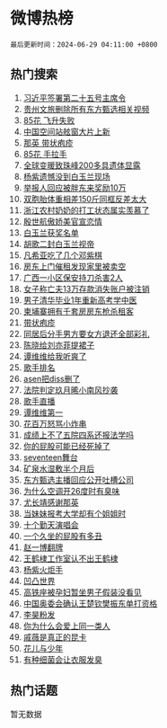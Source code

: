 # 微博热榜

`最后更新时间：2024-06-29 04:11:00 +0800`

## 热门搜索

1. [习近平签署第二十五号主席令](https://m.weibo.cn/search?containerid=100103type%3D1%26t%3D10%26q%3D%23%E4%B9%A0%E8%BF%91%E5%B9%B3%E7%AD%BE%E7%BD%B2%E7%AC%AC%E4%BA%8C%E5%8D%81%E4%BA%94%E5%8F%B7%E4%B8%BB%E5%B8%AD%E4%BB%A4%23&stream_entry_id=51&isnewpage=1&extparam=seat%3D1%26cate%3D10103%26stream_entry_id%3D51%26pos%3D0%26q%3D%2523%25E4%25B9%25A0%25E8%25BF%2591%25E5%25B9%25B3%25E7%25AD%25BE%25E7%25BD%25B2%25E7%25AC%25AC%25E4%25BA%258C%25E5%258D%2581%25E4%25BA%2594%25E5%258F%25B7%25E4%25B8%25BB%25E5%25B8%25AD%25E4%25BB%25A4%2523%26dgr%3D0%26filter_type%3Drealtimehot%26c_type%3D51%26display_time%3D1719605459%26pre_seqid%3D171960545939209457196)
1. [贵州文旅删除所有东方甄选相关视频](https://m.weibo.cn/search?containerid=100103type%3D1%26t%3D10%26q%3D%23%E8%B4%B5%E5%B7%9E%E6%96%87%E6%97%85%E5%88%A0%E9%99%A4%E6%89%80%E6%9C%89%E4%B8%9C%E6%96%B9%E7%94%84%E9%80%89%E7%9B%B8%E5%85%B3%E8%A7%86%E9%A2%91%23&stream_entry_id=31&isnewpage=1&extparam=seat%3D1%26band_rank%3D1%26flag%3D2%26realpos%3D1%26q%3D%2523%25E8%25B4%25B5%25E5%25B7%259E%25E6%2596%2587%25E6%2597%2585%25E5%2588%25A0%25E9%2599%25A4%25E6%2589%2580%25E6%259C%2589%25E4%25B8%259C%25E6%2596%25B9%25E7%2594%2584%25E9%2580%2589%25E7%259B%25B8%25E5%2585%25B3%25E8%25A7%2586%25E9%25A2%2591%2523%26c_type%3D31%26cate%3D5001%26pos%3D0%26stream_entry_id%3D31%26filter_type%3Drealtimehot%26dgr%3D0%26lcate%3D5001%26display_time%3D1719605459%26pre_seqid%3D171960545939209457196)
1. [85花 飞升失败](https://m.weibo.cn/search?containerid=100103type%3D1%26t%3D10%26q%3D85%E8%8A%B1+%E9%A3%9E%E5%8D%87%E5%A4%B1%E8%B4%A5&stream_entry_id=31&isnewpage=1&extparam=seat%3D1%26band_rank%3D2%26flag%3D2%26realpos%3D2%26q%3D85%25E8%258A%25B1%2520%25E9%25A3%259E%25E5%258D%2587%25E5%25A4%25B1%25E8%25B4%25A5%26c_type%3D31%26cate%3D5001%26pos%3D1%26stream_entry_id%3D31%26filter_type%3Drealtimehot%26dgr%3D0%26lcate%3D5001%26display_time%3D1719605459%26pre_seqid%3D171960545939209457196)
1. [中国空间站舷窗大片上新](https://m.weibo.cn/search?containerid=100103type%3D1%26t%3D10%26q%3D%23%E4%B8%AD%E5%9B%BD%E7%A9%BA%E9%97%B4%E7%AB%99%E8%88%B7%E7%AA%97%E5%A4%A7%E7%89%87%E4%B8%8A%E6%96%B0%23&stream_entry_id=31&isnewpage=1&extparam=seat%3D1%26band_rank%3D3%26flag%3D0%26realpos%3D3%26q%3D%2523%25E4%25B8%25AD%25E5%259B%25BD%25E7%25A9%25BA%25E9%2597%25B4%25E7%25AB%2599%25E8%2588%25B7%25E7%25AA%2597%25E5%25A4%25A7%25E7%2589%2587%25E4%25B8%258A%25E6%2596%25B0%2523%26c_type%3D31%26cate%3D5001%26pos%3D2%26stream_entry_id%3D31%26filter_type%3Drealtimehot%26dgr%3D0%26lcate%3D5001%26display_time%3D1719605459%26pre_seqid%3D171960545939209457196)
1. [那英 带状疱疹](https://m.weibo.cn/search?containerid=100103type%3D1%26t%3D10%26q%3D%E9%82%A3%E8%8B%B1+%E5%B8%A6%E7%8A%B6%E7%96%B1%E7%96%B9&stream_entry_id=31&isnewpage=1&extparam=seat%3D1%26band_rank%3D4%26flag%3D2%26realpos%3D4%26q%3D%25E9%2582%25A3%25E8%258B%25B1%2520%25E5%25B8%25A6%25E7%258A%25B6%25E7%2596%25B1%25E7%2596%25B9%26c_type%3D31%26cate%3D5001%26pos%3D3%26stream_entry_id%3D31%26filter_type%3Drealtimehot%26dgr%3D0%26lcate%3D5001%26display_time%3D1719605459%26pre_seqid%3D171960545939209457196)
1. [85花 手拉手](https://m.weibo.cn/search?containerid=100103type%3D1%26t%3D10%26q%3D85%E8%8A%B1+%E6%89%8B%E6%8B%89%E6%89%8B&stream_entry_id=31&isnewpage=1&extparam=seat%3D1%26band_rank%3D5%26flag%3D2%26realpos%3D5%26q%3D85%25E8%258A%25B1%2520%25E6%2589%258B%25E6%258B%2589%25E6%2589%258B%26c_type%3D31%26cate%3D5001%26pos%3D4%26stream_entry_id%3D31%26filter_type%3Drealtimehot%26dgr%3D0%26lcate%3D5001%26display_time%3D1719605459%26pre_seqid%3D171960545939209457196)
1. [全球变暖致珠峰200多具遗体显露](https://m.weibo.cn/search?containerid=100103type%3D1%26t%3D10%26q%3D%23%E5%85%A8%E7%90%83%E5%8F%98%E6%9A%96%E8%87%B4%E7%8F%A0%E5%B3%B0200%E5%A4%9A%E5%85%B7%E9%81%97%E4%BD%93%E6%98%BE%E9%9C%B2%23&stream_entry_id=31&isnewpage=1&extparam=seat%3D1%26band_rank%3D6%26flag%3D2%26realpos%3D6%26q%3D%2523%25E5%2585%25A8%25E7%2590%2583%25E5%258F%2598%25E6%259A%2596%25E8%2587%25B4%25E7%258F%25A0%25E5%25B3%25B0200%25E5%25A4%259A%25E5%2585%25B7%25E9%2581%2597%25E4%25BD%2593%25E6%2598%25BE%25E9%259C%25B2%2523%26c_type%3D31%26cate%3D5001%26pos%3D5%26stream_entry_id%3D31%26filter_type%3Drealtimehot%26dgr%3D0%26lcate%3D5001%26display_time%3D1719605459%26pre_seqid%3D171960545939209457196)
1. [杨紫遗憾没到白玉兰现场](https://m.weibo.cn/search?containerid=100103type%3D1%26t%3D10%26q%3D%23%E6%9D%A8%E7%B4%AB%E9%81%97%E6%86%BE%E6%B2%A1%E5%88%B0%E7%99%BD%E7%8E%89%E5%85%B0%E7%8E%B0%E5%9C%BA%23&stream_entry_id=31&isnewpage=1&extparam=seat%3D1%26band_rank%3D7%26flag%3D2%26realpos%3D7%26q%3D%2523%25E6%259D%25A8%25E7%25B4%25AB%25E9%2581%2597%25E6%2586%25BE%25E6%25B2%25A1%25E5%2588%25B0%25E7%2599%25BD%25E7%258E%2589%25E5%2585%25B0%25E7%258E%25B0%25E5%259C%25BA%2523%26c_type%3D31%26cate%3D5001%26pos%3D6%26stream_entry_id%3D31%26filter_type%3Drealtimehot%26dgr%3D0%26lcate%3D5001%26display_time%3D1719605459%26pre_seqid%3D171960545939209457196)
1. [举报人回应被胖东来奖励10万](https://m.weibo.cn/search?containerid=100103type%3D1%26t%3D10%26q%3D%23%E4%B8%BE%E6%8A%A5%E4%BA%BA%E5%9B%9E%E5%BA%94%E8%A2%AB%E8%83%96%E4%B8%9C%E6%9D%A5%E5%A5%96%E5%8A%B110%E4%B8%87%23&stream_entry_id=31&isnewpage=1&extparam=seat%3D1%26band_rank%3D8%26flag%3D2%26realpos%3D8%26q%3D%2523%25E4%25B8%25BE%25E6%258A%25A5%25E4%25BA%25BA%25E5%259B%259E%25E5%25BA%2594%25E8%25A2%25AB%25E8%2583%2596%25E4%25B8%259C%25E6%259D%25A5%25E5%25A5%2596%25E5%258A%25B110%25E4%25B8%2587%2523%26c_type%3D31%26cate%3D5001%26pos%3D7%26stream_entry_id%3D31%26filter_type%3Drealtimehot%26dgr%3D0%26lcate%3D5001%26display_time%3D1719605459%26pre_seqid%3D171960545939209457196)
1. [双胞胎体重相差150斤同框反差太大](https://m.weibo.cn/search?containerid=100103type%3D1%26t%3D10%26q%3D%23%E5%8F%8C%E8%83%9E%E8%83%8E%E4%BD%93%E9%87%8D%E7%9B%B8%E5%B7%AE150%E6%96%A4%E5%90%8C%E6%A1%86%E5%8F%8D%E5%B7%AE%E5%A4%AA%E5%A4%A7%23&stream_entry_id=31&isnewpage=1&extparam=seat%3D1%26band_rank%3D9%26flag%3D2%26realpos%3D9%26q%3D%2523%25E5%258F%258C%25E8%2583%259E%25E8%2583%258E%25E4%25BD%2593%25E9%2587%258D%25E7%259B%25B8%25E5%25B7%25AE150%25E6%2596%25A4%25E5%2590%258C%25E6%25A1%2586%25E5%258F%258D%25E5%25B7%25AE%25E5%25A4%25AA%25E5%25A4%25A7%2523%26c_type%3D31%26cate%3D5001%26pos%3D8%26stream_entry_id%3D31%26filter_type%3Drealtimehot%26dgr%3D0%26lcate%3D5001%26display_time%3D1719605459%26pre_seqid%3D171960545939209457196)
1. [浙江农村奶奶的打工状态属实羡慕了](https://m.weibo.cn/search?containerid=100103type%3D1%26t%3D10%26q%3D%23%E6%B5%99%E6%B1%9F%E5%86%9C%E6%9D%91%E5%A5%B6%E5%A5%B6%E7%9A%84%E6%89%93%E5%B7%A5%E7%8A%B6%E6%80%81%E5%B1%9E%E5%AE%9E%E7%BE%A1%E6%85%95%E4%BA%86%23&stream_entry_id=31&isnewpage=1&extparam=seat%3D1%26band_rank%3D10%26flag%3D32768%26realpos%3D10%26q%3D%2523%25E6%25B5%2599%25E6%25B1%259F%25E5%2586%259C%25E6%259D%2591%25E5%25A5%25B6%25E5%25A5%25B6%25E7%259A%2584%25E6%2589%2593%25E5%25B7%25A5%25E7%258A%25B6%25E6%2580%2581%25E5%25B1%259E%25E5%25AE%259E%25E7%25BE%25A1%25E6%2585%2595%25E4%25BA%2586%2523%26c_type%3D31%26cate%3D5001%26pos%3D9%26stream_entry_id%3D31%26filter_type%3Drealtimehot%26dgr%3D0%26lcate%3D5001%26display_time%3D1719605459%26pre_seqid%3D171960545939209457196)
1. [殷世航傲娇美官宣恋情](https://m.weibo.cn/search?containerid=100103type%3D1%26t%3D10%26q%3D%E6%AE%B7%E4%B8%96%E8%88%AA%E5%82%B2%E5%A8%87%E7%BE%8E%E5%AE%98%E5%AE%A3%E6%81%8B%E6%83%85&stream_entry_id=31&isnewpage=1&extparam=seat%3D1%26band_rank%3D11%26flag%3D2%26realpos%3D11%26q%3D%25E6%25AE%25B7%25E4%25B8%2596%25E8%2588%25AA%25E5%2582%25B2%25E5%25A8%2587%25E7%25BE%258E%25E5%25AE%2598%25E5%25AE%25A3%25E6%2581%258B%25E6%2583%2585%26c_type%3D31%26cate%3D5001%26pos%3D10%26stream_entry_id%3D31%26filter_type%3Drealtimehot%26dgr%3D0%26lcate%3D5001%26display_time%3D1719605459%26pre_seqid%3D171960545939209457196)
1. [白玉兰获奖名单](https://m.weibo.cn/search?containerid=100103type%3D1%26t%3D10%26q%3D%23%E7%99%BD%E7%8E%89%E5%85%B0%E8%8E%B7%E5%A5%96%E5%90%8D%E5%8D%95%23&stream_entry_id=31&isnewpage=1&extparam=seat%3D1%26band_rank%3D12%26flag%3D2%26realpos%3D12%26q%3D%2523%25E7%2599%25BD%25E7%258E%2589%25E5%2585%25B0%25E8%258E%25B7%25E5%25A5%2596%25E5%2590%258D%25E5%258D%2595%2523%26c_type%3D31%26cate%3D5001%26pos%3D11%26stream_entry_id%3D31%26filter_type%3Drealtimehot%26dgr%3D0%26lcate%3D5001%26display_time%3D1719605459%26pre_seqid%3D171960545939209457196)
1. [胡歌二封白玉兰视帝](https://m.weibo.cn/search?containerid=100103type%3D1%26t%3D10%26q%3D%23%E8%83%A1%E6%AD%8C%E4%BA%8C%E5%B0%81%E7%99%BD%E7%8E%89%E5%85%B0%E8%A7%86%E5%B8%9D%23&stream_entry_id=31&isnewpage=1&extparam=seat%3D1%26band_rank%3D13%26flag%3D0%26realpos%3D13%26q%3D%2523%25E8%2583%25A1%25E6%25AD%258C%25E4%25BA%258C%25E5%25B0%2581%25E7%2599%25BD%25E7%258E%2589%25E5%2585%25B0%25E8%25A7%2586%25E5%25B8%259D%2523%26c_type%3D31%26cate%3D5001%26pos%3D12%26stream_entry_id%3D31%26filter_type%3Drealtimehot%26dgr%3D0%26lcate%3D5001%26display_time%3D1719605459%26pre_seqid%3D171960545939209457196)
1. [凡希亚吃了几个邓紫棋](https://m.weibo.cn/search?containerid=100103type%3D1%26t%3D10%26q%3D%23%E5%87%A1%E5%B8%8C%E4%BA%9A%E5%90%83%E4%BA%86%E5%87%A0%E4%B8%AA%E9%82%93%E7%B4%AB%E6%A3%8B%23&stream_entry_id=31&isnewpage=1&extparam=seat%3D1%26band_rank%3D14%26flag%3D0%26realpos%3D14%26q%3D%2523%25E5%2587%25A1%25E5%25B8%258C%25E4%25BA%259A%25E5%2590%2583%25E4%25BA%2586%25E5%2587%25A0%25E4%25B8%25AA%25E9%2582%2593%25E7%25B4%25AB%25E6%25A3%258B%2523%26c_type%3D31%26cate%3D5001%26pos%3D13%26stream_entry_id%3D31%26filter_type%3Drealtimehot%26dgr%3D0%26lcate%3D5001%26display_time%3D1719605459%26pre_seqid%3D171960545939209457196)
1. [房东上门催租发现家里被卖空](https://m.weibo.cn/search?containerid=100103type%3D1%26t%3D10%26q%3D%23%E6%88%BF%E4%B8%9C%E4%B8%8A%E9%97%A8%E5%82%AC%E7%A7%9F%E5%8F%91%E7%8E%B0%E5%AE%B6%E9%87%8C%E8%A2%AB%E5%8D%96%E7%A9%BA%23&stream_entry_id=31&isnewpage=1&extparam=seat%3D1%26band_rank%3D15%26flag%3D0%26realpos%3D15%26q%3D%2523%25E6%2588%25BF%25E4%25B8%259C%25E4%25B8%258A%25E9%2597%25A8%25E5%2582%25AC%25E7%25A7%259F%25E5%258F%2591%25E7%258E%25B0%25E5%25AE%25B6%25E9%2587%258C%25E8%25A2%25AB%25E5%258D%2596%25E7%25A9%25BA%2523%26c_type%3D31%26cate%3D5001%26pos%3D14%26stream_entry_id%3D31%26filter_type%3Drealtimehot%26dgr%3D0%26lcate%3D5001%26display_time%3D1719605459%26pre_seqid%3D171960545939209457196)
1. [广西一小区保安持刀杀害2人](https://m.weibo.cn/search?containerid=100103type%3D1%26t%3D10%26q%3D%23%E5%B9%BF%E8%A5%BF%E4%B8%80%E5%B0%8F%E5%8C%BA%E4%BF%9D%E5%AE%89%E6%8C%81%E5%88%80%E6%9D%80%E5%AE%B32%E4%BA%BA%23&stream_entry_id=31&isnewpage=1&extparam=seat%3D1%26band_rank%3D16%26flag%3D0%26realpos%3D16%26q%3D%2523%25E5%25B9%25BF%25E8%25A5%25BF%25E4%25B8%2580%25E5%25B0%258F%25E5%258C%25BA%25E4%25BF%259D%25E5%25AE%2589%25E6%258C%2581%25E5%2588%2580%25E6%259D%2580%25E5%25AE%25B32%25E4%25BA%25BA%2523%26c_type%3D31%26cate%3D5001%26pos%3D15%26stream_entry_id%3D31%26filter_type%3Drealtimehot%26dgr%3D0%26lcate%3D5001%26display_time%3D1719605459%26pre_seqid%3D171960545939209457196)
1. [女子称亡夫13万存款消失账户被注销](https://m.weibo.cn/search?containerid=100103type%3D1%26t%3D10%26q%3D%23%E5%A5%B3%E5%AD%90%E7%A7%B0%E4%BA%A1%E5%A4%AB13%E4%B8%87%E5%AD%98%E6%AC%BE%E6%B6%88%E5%A4%B1%E8%B4%A6%E6%88%B7%E8%A2%AB%E6%B3%A8%E9%94%80%23&stream_entry_id=31&isnewpage=1&extparam=seat%3D1%26band_rank%3D17%26flag%3D0%26realpos%3D17%26q%3D%2523%25E5%25A5%25B3%25E5%25AD%2590%25E7%25A7%25B0%25E4%25BA%25A1%25E5%25A4%25AB13%25E4%25B8%2587%25E5%25AD%2598%25E6%25AC%25BE%25E6%25B6%2588%25E5%25A4%25B1%25E8%25B4%25A6%25E6%2588%25B7%25E8%25A2%25AB%25E6%25B3%25A8%25E9%2594%2580%2523%26c_type%3D31%26cate%3D5001%26pos%3D16%26stream_entry_id%3D31%26filter_type%3Drealtimehot%26dgr%3D0%26lcate%3D5001%26display_time%3D1719605459%26pre_seqid%3D171960545939209457196)
1. [男子清华毕业1年重新高考学中医](https://m.weibo.cn/search?containerid=100103type%3D1%26t%3D10%26q%3D%23%E7%94%B7%E5%AD%90%E6%B8%85%E5%8D%8E%E6%AF%95%E4%B8%9A1%E5%B9%B4%E9%87%8D%E6%96%B0%E9%AB%98%E8%80%83%E5%AD%A6%E4%B8%AD%E5%8C%BB%23&stream_entry_id=31&isnewpage=1&extparam=seat%3D1%26band_rank%3D18%26flag%3D0%26realpos%3D18%26q%3D%2523%25E7%2594%25B7%25E5%25AD%2590%25E6%25B8%2585%25E5%258D%258E%25E6%25AF%2595%25E4%25B8%259A1%25E5%25B9%25B4%25E9%2587%258D%25E6%2596%25B0%25E9%25AB%2598%25E8%2580%2583%25E5%25AD%25A6%25E4%25B8%25AD%25E5%258C%25BB%2523%26c_type%3D31%26cate%3D5001%26pos%3D17%26stream_entry_id%3D31%26filter_type%3Drealtimehot%26dgr%3D0%26lcate%3D5001%26display_time%3D1719605459%26pre_seqid%3D171960545939209457196)
1. [柬埔寨拥有千套房房东枪杀租客](https://m.weibo.cn/search?containerid=100103type%3D1%26t%3D10%26q%3D%23%E6%9F%AC%E5%9F%94%E5%AF%A8%E6%8B%A5%E6%9C%89%E5%8D%83%E5%A5%97%E6%88%BF%E6%88%BF%E4%B8%9C%E6%9E%AA%E6%9D%80%E7%A7%9F%E5%AE%A2%23&stream_entry_id=31&isnewpage=1&extparam=seat%3D1%26band_rank%3D19%26flag%3D0%26realpos%3D19%26q%3D%2523%25E6%259F%25AC%25E5%259F%2594%25E5%25AF%25A8%25E6%258B%25A5%25E6%259C%2589%25E5%258D%2583%25E5%25A5%2597%25E6%2588%25BF%25E6%2588%25BF%25E4%25B8%259C%25E6%259E%25AA%25E6%259D%2580%25E7%25A7%259F%25E5%25AE%25A2%2523%26c_type%3D31%26cate%3D5001%26pos%3D18%26stream_entry_id%3D31%26filter_type%3Drealtimehot%26dgr%3D0%26lcate%3D5001%26display_time%3D1719605459%26pre_seqid%3D171960545939209457196)
1. [带状疱疹](https://m.weibo.cn/search?containerid=100103type%3D1%26t%3D10%26q%3D%E5%B8%A6%E7%8A%B6%E7%96%B1%E7%96%B9&stream_entry_id=31&isnewpage=1&extparam=seat%3D1%26band_rank%3D20%26flag%3D0%26realpos%3D20%26q%3D%25E5%25B8%25A6%25E7%258A%25B6%25E7%2596%25B1%25E7%2596%25B9%26c_type%3D31%26cate%3D5001%26pos%3D19%26stream_entry_id%3D31%26filter_type%3Drealtimehot%26dgr%3D0%26lcate%3D5001%26display_time%3D1719605459%26pre_seqid%3D171960545939209457196)
1. [同居后分手男方要女方退还全部彩礼](https://m.weibo.cn/search?containerid=100103type%3D1%26t%3D10%26q%3D%23%E5%90%8C%E5%B1%85%E5%90%8E%E5%88%86%E6%89%8B%E7%94%B7%E6%96%B9%E8%A6%81%E5%A5%B3%E6%96%B9%E9%80%80%E8%BF%98%E5%85%A8%E9%83%A8%E5%BD%A9%E7%A4%BC%23&stream_entry_id=31&isnewpage=1&extparam=seat%3D1%26band_rank%3D21%26flag%3D0%26realpos%3D21%26q%3D%2523%25E5%2590%258C%25E5%25B1%2585%25E5%2590%258E%25E5%2588%2586%25E6%2589%258B%25E7%2594%25B7%25E6%2596%25B9%25E8%25A6%2581%25E5%25A5%25B3%25E6%2596%25B9%25E9%2580%2580%25E8%25BF%2598%25E5%2585%25A8%25E9%2583%25A8%25E5%25BD%25A9%25E7%25A4%25BC%2523%26c_type%3D31%26cate%3D5001%26pos%3D20%26stream_entry_id%3D31%26filter_type%3Drealtimehot%26dgr%3D0%26lcate%3D5001%26display_time%3D1719605459%26pre_seqid%3D171960545939209457196)
1. [陈晓给刘亦菲提裙子](https://m.weibo.cn/search?containerid=100103type%3D1%26t%3D10%26q%3D%23%E9%99%88%E6%99%93%E7%BB%99%E5%88%98%E4%BA%A6%E8%8F%B2%E6%8F%90%E8%A3%99%E5%AD%90%23&stream_entry_id=31&isnewpage=1&extparam=seat%3D1%26band_rank%3D22%26flag%3D2%26realpos%3D22%26q%3D%2523%25E9%2599%2588%25E6%2599%2593%25E7%25BB%2599%25E5%2588%2598%25E4%25BA%25A6%25E8%258F%25B2%25E6%258F%2590%25E8%25A3%2599%25E5%25AD%2590%2523%26c_type%3D31%26cate%3D5001%26pos%3D21%26stream_entry_id%3D31%26filter_type%3Drealtimehot%26dgr%3D0%26lcate%3D5001%26display_time%3D1719605459%26pre_seqid%3D171960545939209457196)
1. [谭维维给我听爽了](https://m.weibo.cn/search?containerid=100103type%3D1%26t%3D10%26q%3D%E8%B0%AD%E7%BB%B4%E7%BB%B4%E7%BB%99%E6%88%91%E5%90%AC%E7%88%BD%E4%BA%86&stream_entry_id=31&isnewpage=1&extparam=seat%3D1%26band_rank%3D23%26flag%3D0%26realpos%3D23%26q%3D%25E8%25B0%25AD%25E7%25BB%25B4%25E7%25BB%25B4%25E7%25BB%2599%25E6%2588%2591%25E5%2590%25AC%25E7%2588%25BD%25E4%25BA%2586%26c_type%3D31%26cate%3D5001%26pos%3D22%26stream_entry_id%3D31%26filter_type%3Drealtimehot%26dgr%3D0%26lcate%3D5001%26display_time%3D1719605459%26pre_seqid%3D171960545939209457196)
1. [歌手排名](https://m.weibo.cn/search?containerid=100103type%3D1%26t%3D10%26q%3D%E6%AD%8C%E6%89%8B%E6%8E%92%E5%90%8D&stream_entry_id=31&isnewpage=1&extparam=seat%3D1%26band_rank%3D24%26flag%3D2%26realpos%3D24%26q%3D%25E6%25AD%258C%25E6%2589%258B%25E6%258E%2592%25E5%2590%258D%26c_type%3D31%26cate%3D5001%26pos%3D23%26stream_entry_id%3D31%26filter_type%3Drealtimehot%26dgr%3D0%26lcate%3D5001%26display_time%3D1719605459%26pre_seqid%3D171960545939209457196)
1. [asen把diss删了](https://m.weibo.cn/search?containerid=100103type%3D1%26t%3D10%26q%3D%23asen%E6%8A%8Adiss%E5%88%A0%E4%BA%86%23&stream_entry_id=31&isnewpage=1&extparam=seat%3D1%26band_rank%3D25%26flag%3D0%26realpos%3D25%26q%3D%2523asen%25E6%258A%258Adiss%25E5%2588%25A0%25E4%25BA%2586%2523%26c_type%3D31%26cate%3D5001%26pos%3D24%26stream_entry_id%3D31%26filter_type%3Drealtimehot%26dgr%3D0%26lcate%3D5001%26display_time%3D1719605459%26pre_seqid%3D171960545939209457196)
1. [法院判定玖月晞小南风抄袭](https://m.weibo.cn/search?containerid=100103type%3D1%26t%3D10%26q%3D%23%E6%B3%95%E9%99%A2%E5%88%A4%E5%AE%9A%E7%8E%96%E6%9C%88%E6%99%9E%E5%B0%8F%E5%8D%97%E9%A3%8E%E6%8A%84%E8%A2%AD%23&stream_entry_id=31&isnewpage=1&extparam=seat%3D1%26band_rank%3D26%26flag%3D0%26realpos%3D26%26q%3D%2523%25E6%25B3%2595%25E9%2599%25A2%25E5%2588%25A4%25E5%25AE%259A%25E7%258E%2596%25E6%259C%2588%25E6%2599%259E%25E5%25B0%258F%25E5%258D%2597%25E9%25A3%258E%25E6%258A%2584%25E8%25A2%25AD%2523%26c_type%3D31%26cate%3D5001%26pos%3D25%26stream_entry_id%3D31%26filter_type%3Drealtimehot%26dgr%3D0%26lcate%3D5001%26display_time%3D1719605459%26pre_seqid%3D171960545939209457196)
1. [歌手直播](https://m.weibo.cn/search?containerid=100103type%3D1%26t%3D10%26q%3D%E6%AD%8C%E6%89%8B%E7%9B%B4%E6%92%AD&stream_entry_id=31&isnewpage=1&extparam=seat%3D1%26band_rank%3D27%26flag%3D0%26realpos%3D27%26q%3D%25E6%25AD%258C%25E6%2589%258B%25E7%259B%25B4%25E6%2592%25AD%26c_type%3D31%26cate%3D5001%26pos%3D26%26stream_entry_id%3D31%26filter_type%3Drealtimehot%26dgr%3D0%26lcate%3D5001%26display_time%3D1719605459%26pre_seqid%3D171960545939209457196)
1. [谭维维第一](https://m.weibo.cn/search?containerid=100103type%3D1%26t%3D10%26q%3D%E8%B0%AD%E7%BB%B4%E7%BB%B4%E7%AC%AC%E4%B8%80&stream_entry_id=31&isnewpage=1&extparam=seat%3D1%26band_rank%3D28%26flag%3D0%26realpos%3D28%26q%3D%25E8%25B0%25AD%25E7%25BB%25B4%25E7%25BB%25B4%25E7%25AC%25AC%25E4%25B8%2580%26c_type%3D31%26cate%3D5001%26pos%3D27%26stream_entry_id%3D31%26filter_type%3Drealtimehot%26dgr%3D0%26lcate%3D5001%26display_time%3D1719605459%26pre_seqid%3D171960545939209457196)
1. [花百万怒骂小炸串](https://m.weibo.cn/search?containerid=100103type%3D1%26t%3D10%26q%3D%23%E8%8A%B1%E7%99%BE%E4%B8%87%E6%80%92%E9%AA%82%E5%B0%8F%E7%82%B8%E4%B8%B2%23&stream_entry_id=31&isnewpage=1&extparam=seat%3D1%26band_rank%3D29%26flag%3D0%26realpos%3D29%26q%3D%2523%25E8%258A%25B1%25E7%2599%25BE%25E4%25B8%2587%25E6%2580%2592%25E9%25AA%2582%25E5%25B0%258F%25E7%2582%25B8%25E4%25B8%25B2%2523%26c_type%3D31%26cate%3D5001%26pos%3D28%26stream_entry_id%3D31%26filter_type%3Drealtimehot%26dgr%3D0%26lcate%3D5001%26display_time%3D1719605459%26pre_seqid%3D171960545939209457196)
1. [成绩上不了五院四系还报法学吗](https://m.weibo.cn/search?containerid=100103type%3D1%26t%3D10%26q%3D%23%E6%88%90%E7%BB%A9%E4%B8%8A%E4%B8%8D%E4%BA%86%E4%BA%94%E9%99%A2%E5%9B%9B%E7%B3%BB%E8%BF%98%E6%8A%A5%E6%B3%95%E5%AD%A6%E5%90%97%23&stream_entry_id=31&isnewpage=1&extparam=seat%3D1%26band_rank%3D30%26flag%3D0%26realpos%3D30%26q%3D%2523%25E6%2588%2590%25E7%25BB%25A9%25E4%25B8%258A%25E4%25B8%258D%25E4%25BA%2586%25E4%25BA%2594%25E9%2599%25A2%25E5%259B%259B%25E7%25B3%25BB%25E8%25BF%2598%25E6%258A%25A5%25E6%25B3%2595%25E5%25AD%25A6%25E5%2590%2597%2523%26c_type%3D31%26cate%3D5001%26pos%3D29%26stream_entry_id%3D31%26filter_type%3Drealtimehot%26dgr%3D0%26lcate%3D5001%26display_time%3D1719605459%26pre_seqid%3D171960545939209457196)
1. [你的屁股可能已经死掉了](https://m.weibo.cn/search?containerid=100103type%3D1%26t%3D10%26q%3D%23%E4%BD%A0%E7%9A%84%E5%B1%81%E8%82%A1%E5%8F%AF%E8%83%BD%E5%B7%B2%E7%BB%8F%E6%AD%BB%E6%8E%89%E4%BA%86%23&stream_entry_id=31&isnewpage=1&extparam=seat%3D1%26band_rank%3D31%26flag%3D0%26realpos%3D31%26q%3D%2523%25E4%25BD%25A0%25E7%259A%2584%25E5%25B1%2581%25E8%2582%25A1%25E5%258F%25AF%25E8%2583%25BD%25E5%25B7%25B2%25E7%25BB%258F%25E6%25AD%25BB%25E6%258E%2589%25E4%25BA%2586%2523%26c_type%3D31%26cate%3D5001%26pos%3D30%26stream_entry_id%3D31%26filter_type%3Drealtimehot%26dgr%3D0%26lcate%3D5001%26display_time%3D1719605459%26pre_seqid%3D171960545939209457196)
1. [seventeen舞台](https://m.weibo.cn/search?containerid=100103type%3D1%26t%3D10%26q%3Dseventeen%E8%88%9E%E5%8F%B0&stream_entry_id=31&isnewpage=1&extparam=seat%3D1%26band_rank%3D32%26flag%3D0%26realpos%3D32%26q%3Dseventeen%25E8%2588%259E%25E5%258F%25B0%26c_type%3D31%26cate%3D5001%26pos%3D31%26stream_entry_id%3D31%26filter_type%3Drealtimehot%26dgr%3D0%26lcate%3D5001%26display_time%3D1719605459%26pre_seqid%3D171960545939209457196)
1. [矿泉水湿敷半个月后](https://m.weibo.cn/search?containerid=100103type%3D1%26t%3D10%26q%3D%23%E7%9F%BF%E6%B3%89%E6%B0%B4%E6%B9%BF%E6%95%B7%E5%8D%8A%E4%B8%AA%E6%9C%88%E5%90%8E%23&stream_entry_id=31&isnewpage=1&extparam=seat%3D1%26band_rank%3D33%26flag%3D0%26realpos%3D33%26q%3D%2523%25E7%259F%25BF%25E6%25B3%2589%25E6%25B0%25B4%25E6%25B9%25BF%25E6%2595%25B7%25E5%258D%258A%25E4%25B8%25AA%25E6%259C%2588%25E5%2590%258E%2523%26c_type%3D31%26cate%3D5001%26pos%3D32%26stream_entry_id%3D31%26filter_type%3Drealtimehot%26dgr%3D0%26lcate%3D5001%26display_time%3D1719605459%26pre_seqid%3D171960545939209457196)
1. [东方甄选主播回应公开吐槽公司](https://m.weibo.cn/search?containerid=100103type%3D1%26t%3D10%26q%3D%23%E4%B8%9C%E6%96%B9%E7%94%84%E9%80%89%E4%B8%BB%E6%92%AD%E5%9B%9E%E5%BA%94%E5%85%AC%E5%BC%80%E5%90%90%E6%A7%BD%E5%85%AC%E5%8F%B8%23&stream_entry_id=31&isnewpage=1&extparam=seat%3D1%26band_rank%3D34%26flag%3D0%26realpos%3D34%26q%3D%2523%25E4%25B8%259C%25E6%2596%25B9%25E7%2594%2584%25E9%2580%2589%25E4%25B8%25BB%25E6%2592%25AD%25E5%259B%259E%25E5%25BA%2594%25E5%2585%25AC%25E5%25BC%2580%25E5%2590%2590%25E6%25A7%25BD%25E5%2585%25AC%25E5%258F%25B8%2523%26c_type%3D31%26cate%3D5001%26pos%3D33%26stream_entry_id%3D31%26filter_type%3Drealtimehot%26dgr%3D0%26lcate%3D5001%26display_time%3D1719605459%26pre_seqid%3D171960545939209457196)
1. [为什么空调开26度时有臭味](https://m.weibo.cn/search?containerid=100103type%3D1%26t%3D10%26q%3D%23%E4%B8%BA%E4%BB%80%E4%B9%88%E7%A9%BA%E8%B0%83%E5%BC%8026%E5%BA%A6%E6%97%B6%E6%9C%89%E8%87%AD%E5%91%B3%23&stream_entry_id=31&isnewpage=1&extparam=seat%3D1%26band_rank%3D35%26flag%3D0%26realpos%3D35%26q%3D%2523%25E4%25B8%25BA%25E4%25BB%2580%25E4%25B9%2588%25E7%25A9%25BA%25E8%25B0%2583%25E5%25BC%258026%25E5%25BA%25A6%25E6%2597%25B6%25E6%259C%2589%25E8%2587%25AD%25E5%2591%25B3%2523%26c_type%3D31%26cate%3D5001%26pos%3D34%26stream_entry_id%3D31%26filter_type%3Drealtimehot%26dgr%3D0%26lcate%3D5001%26display_time%3D1719605459%26pre_seqid%3D171960545939209457196)
1. [尤长靖感谢那英](https://m.weibo.cn/search?containerid=100103type%3D1%26t%3D10%26q%3D%E5%B0%A4%E9%95%BF%E9%9D%96%E6%84%9F%E8%B0%A2%E9%82%A3%E8%8B%B1&stream_entry_id=31&isnewpage=1&extparam=seat%3D1%26band_rank%3D36%26flag%3D0%26realpos%3D36%26q%3D%25E5%25B0%25A4%25E9%2595%25BF%25E9%259D%2596%25E6%2584%259F%25E8%25B0%25A2%25E9%2582%25A3%25E8%258B%25B1%26c_type%3D31%26cate%3D5001%26pos%3D35%26stream_entry_id%3D31%26filter_type%3Drealtimehot%26dgr%3D0%26lcate%3D5001%26display_time%3D1719605459%26pre_seqid%3D171960545939209457196)
1. [当妹妹报考大学却有个姐姐时](https://m.weibo.cn/search?containerid=100103type%3D1%26t%3D10%26q%3D%23%E5%BD%93%E5%A6%B9%E5%A6%B9%E6%8A%A5%E8%80%83%E5%A4%A7%E5%AD%A6%E5%8D%B4%E6%9C%89%E4%B8%AA%E5%A7%90%E5%A7%90%E6%97%B6%23&stream_entry_id=31&isnewpage=1&extparam=seat%3D1%26band_rank%3D37%26flag%3D1%26realpos%3D37%26q%3D%2523%25E5%25BD%2593%25E5%25A6%25B9%25E5%25A6%25B9%25E6%258A%25A5%25E8%2580%2583%25E5%25A4%25A7%25E5%25AD%25A6%25E5%258D%25B4%25E6%259C%2589%25E4%25B8%25AA%25E5%25A7%2590%25E5%25A7%2590%25E6%2597%25B6%2523%26c_type%3D31%26cate%3D5001%26pos%3D36%26stream_entry_id%3D31%26filter_type%3Drealtimehot%26dgr%3D0%26lcate%3D5001%26display_time%3D1719605459%26pre_seqid%3D171960545939209457196)
1. [十个勤天演唱会](https://m.weibo.cn/search?containerid=100103type%3D1%26t%3D10%26q%3D%23%E5%8D%81%E4%B8%AA%E5%8B%A4%E5%A4%A9%E6%BC%94%E5%94%B1%E4%BC%9A%23&stream_entry_id=31&isnewpage=1&extparam=seat%3D1%26band_rank%3D38%26flag%3D0%26realpos%3D38%26q%3D%2523%25E5%258D%2581%25E4%25B8%25AA%25E5%258B%25A4%25E5%25A4%25A9%25E6%25BC%2594%25E5%2594%25B1%25E4%25BC%259A%2523%26c_type%3D31%26cate%3D5001%26pos%3D37%26stream_entry_id%3D31%26filter_type%3Drealtimehot%26dgr%3D0%26lcate%3D5001%26display_time%3D1719605459%26pre_seqid%3D171960545939209457196)
1. [一个久坐的屁股有多丑](https://m.weibo.cn/search?containerid=100103type%3D1%26t%3D10%26q%3D%23%E4%B8%80%E4%B8%AA%E4%B9%85%E5%9D%90%E7%9A%84%E5%B1%81%E8%82%A1%E6%9C%89%E5%A4%9A%E4%B8%91%23&stream_entry_id=31&isnewpage=1&extparam=seat%3D1%26band_rank%3D39%26flag%3D0%26realpos%3D39%26q%3D%2523%25E4%25B8%2580%25E4%25B8%25AA%25E4%25B9%2585%25E5%259D%2590%25E7%259A%2584%25E5%25B1%2581%25E8%2582%25A1%25E6%259C%2589%25E5%25A4%259A%25E4%25B8%2591%2523%26c_type%3D31%26cate%3D5001%26pos%3D38%26stream_entry_id%3D31%26filter_type%3Drealtimehot%26dgr%3D0%26lcate%3D5001%26display_time%3D1719605459%26pre_seqid%3D171960545939209457196)
1. [赵一博翻牌](https://m.weibo.cn/search?containerid=100103type%3D1%26t%3D10%26q%3D%E8%B5%B5%E4%B8%80%E5%8D%9A%E7%BF%BB%E7%89%8C&stream_entry_id=31&isnewpage=1&extparam=seat%3D1%26band_rank%3D40%26flag%3D0%26realpos%3D40%26q%3D%25E8%25B5%25B5%25E4%25B8%2580%25E5%258D%259A%25E7%25BF%25BB%25E7%2589%258C%26c_type%3D31%26cate%3D5001%26pos%3D39%26stream_entry_id%3D31%26filter_type%3Drealtimehot%26dgr%3D0%26lcate%3D5001%26display_time%3D1719605459%26pre_seqid%3D171960545939209457196)
1. [王鹤棣工作室认不出王鹤棣](https://m.weibo.cn/search?containerid=100103type%3D1%26t%3D10%26q%3D%23%E7%8E%8B%E9%B9%A4%E6%A3%A3%E5%B7%A5%E4%BD%9C%E5%AE%A4%E8%AE%A4%E4%B8%8D%E5%87%BA%E7%8E%8B%E9%B9%A4%E6%A3%A3%23&stream_entry_id=31&isnewpage=1&extparam=seat%3D1%26band_rank%3D41%26flag%3D0%26realpos%3D41%26q%3D%2523%25E7%258E%258B%25E9%25B9%25A4%25E6%25A3%25A3%25E5%25B7%25A5%25E4%25BD%259C%25E5%25AE%25A4%25E8%25AE%25A4%25E4%25B8%258D%25E5%2587%25BA%25E7%258E%258B%25E9%25B9%25A4%25E6%25A3%25A3%2523%26c_type%3D31%26cate%3D5001%26pos%3D40%26stream_entry_id%3D31%26filter_type%3Drealtimehot%26dgr%3D0%26lcate%3D5001%26display_time%3D1719605459%26pre_seqid%3D171960545939209457196)
1. [杨紫火炬手](https://m.weibo.cn/search?containerid=100103type%3D1%26t%3D10%26q%3D%23%E6%9D%A8%E7%B4%AB%E7%81%AB%E7%82%AC%E6%89%8B%23&stream_entry_id=31&isnewpage=1&extparam=seat%3D1%26band_rank%3D42%26flag%3D0%26realpos%3D42%26q%3D%2523%25E6%259D%25A8%25E7%25B4%25AB%25E7%2581%25AB%25E7%2582%25AC%25E6%2589%258B%2523%26c_type%3D31%26cate%3D5001%26pos%3D41%26stream_entry_id%3D31%26filter_type%3Drealtimehot%26dgr%3D0%26lcate%3D5001%26display_time%3D1719605459%26pre_seqid%3D171960545939209457196)
1. [凹凸世界](https://m.weibo.cn/search?containerid=100103type%3D1%26t%3D10%26q%3D%E5%87%B9%E5%87%B8%E4%B8%96%E7%95%8C&stream_entry_id=31&isnewpage=1&extparam=seat%3D1%26band_rank%3D43%26flag%3D0%26realpos%3D43%26q%3D%25E5%2587%25B9%25E5%2587%25B8%25E4%25B8%2596%25E7%2595%258C%26c_type%3D31%26cate%3D5001%26pos%3D42%26stream_entry_id%3D31%26filter_type%3Drealtimehot%26dgr%3D0%26lcate%3D5001%26display_time%3D1719605459%26pre_seqid%3D171960545939209457196)
1. [高铁座被孕妇暂坐男子假装没看见](https://m.weibo.cn/search?containerid=100103type%3D1%26t%3D10%26q%3D%23%E9%AB%98%E9%93%81%E5%BA%A7%E8%A2%AB%E5%AD%95%E5%A6%87%E6%9A%82%E5%9D%90%E7%94%B7%E5%AD%90%E5%81%87%E8%A3%85%E6%B2%A1%E7%9C%8B%E8%A7%81%23&stream_entry_id=31&isnewpage=1&extparam=seat%3D1%26band_rank%3D44%26flag%3D0%26realpos%3D44%26q%3D%2523%25E9%25AB%2598%25E9%2593%2581%25E5%25BA%25A7%25E8%25A2%25AB%25E5%25AD%2595%25E5%25A6%2587%25E6%259A%2582%25E5%259D%2590%25E7%2594%25B7%25E5%25AD%2590%25E5%2581%2587%25E8%25A3%2585%25E6%25B2%25A1%25E7%259C%258B%25E8%25A7%2581%2523%26c_type%3D31%26cate%3D5001%26pos%3D43%26stream_entry_id%3D31%26filter_type%3Drealtimehot%26dgr%3D0%26lcate%3D5001%26display_time%3D1719605459%26pre_seqid%3D171960545939209457196)
1. [中国奥委会确认王楚钦樊振东单打资格](https://m.weibo.cn/search?containerid=100103type%3D1%26t%3D10%26q%3D%23%E4%B8%AD%E5%9B%BD%E5%A5%A5%E5%A7%94%E4%BC%9A%E7%A1%AE%E8%AE%A4%E7%8E%8B%E6%A5%9A%E9%92%A6%E6%A8%8A%E6%8C%AF%E4%B8%9C%E5%8D%95%E6%89%93%E8%B5%84%E6%A0%BC%23&stream_entry_id=31&isnewpage=1&extparam=seat%3D1%26band_rank%3D45%26flag%3D0%26realpos%3D45%26q%3D%2523%25E4%25B8%25AD%25E5%259B%25BD%25E5%25A5%25A5%25E5%25A7%2594%25E4%25BC%259A%25E7%25A1%25AE%25E8%25AE%25A4%25E7%258E%258B%25E6%25A5%259A%25E9%2592%25A6%25E6%25A8%258A%25E6%258C%25AF%25E4%25B8%259C%25E5%258D%2595%25E6%2589%2593%25E8%25B5%2584%25E6%25A0%25BC%2523%26c_type%3D31%26cate%3D5001%26pos%3D44%26stream_entry_id%3D31%26filter_type%3Drealtimehot%26dgr%3D0%26lcate%3D5001%26display_time%3D1719605459%26pre_seqid%3D171960545939209457196)
1. [李昊粉发](https://m.weibo.cn/search?containerid=100103type%3D1%26t%3D10%26q%3D%23%E6%9D%8E%E6%98%8A%E7%B2%89%E5%8F%91%23&stream_entry_id=31&isnewpage=1&extparam=seat%3D1%26band_rank%3D46%26flag%3D0%26realpos%3D46%26q%3D%2523%25E6%259D%258E%25E6%2598%258A%25E7%25B2%2589%25E5%258F%2591%2523%26c_type%3D31%26cate%3D5001%26pos%3D45%26stream_entry_id%3D31%26filter_type%3Drealtimehot%26dgr%3D0%26lcate%3D5001%26display_time%3D1719605459%26pre_seqid%3D171960545939209457196)
1. [你为什么会爱上同一类人](https://m.weibo.cn/search?containerid=100103type%3D1%26t%3D10%26q%3D%23%E4%BD%A0%E4%B8%BA%E4%BB%80%E4%B9%88%E4%BC%9A%E7%88%B1%E4%B8%8A%E5%90%8C%E4%B8%80%E7%B1%BB%E4%BA%BA%23&stream_entry_id=31&isnewpage=1&extparam=seat%3D1%26band_rank%3D47%26flag%3D0%26realpos%3D47%26q%3D%2523%25E4%25BD%25A0%25E4%25B8%25BA%25E4%25BB%2580%25E4%25B9%2588%25E4%25BC%259A%25E7%2588%25B1%25E4%25B8%258A%25E5%2590%258C%25E4%25B8%2580%25E7%25B1%25BB%25E4%25BA%25BA%2523%26c_type%3D31%26cate%3D5001%26pos%3D46%26stream_entry_id%3D31%26filter_type%3Drealtimehot%26dgr%3D0%26lcate%3D5001%26display_time%3D1719605459%26pre_seqid%3D171960545939209457196)
1. [戚薇是真正的昆卡](https://m.weibo.cn/search?containerid=100103type%3D1%26t%3D10%26q%3D%23%E6%88%9A%E8%96%87%E6%98%AF%E7%9C%9F%E6%AD%A3%E7%9A%84%E6%98%86%E5%8D%A1%23&stream_entry_id=31&isnewpage=1&extparam=seat%3D1%26band_rank%3D48%26flag%3D0%26realpos%3D48%26q%3D%2523%25E6%2588%259A%25E8%2596%2587%25E6%2598%25AF%25E7%259C%259F%25E6%25AD%25A3%25E7%259A%2584%25E6%2598%2586%25E5%258D%25A1%2523%26c_type%3D31%26cate%3D5001%26pos%3D47%26stream_entry_id%3D31%26filter_type%3Drealtimehot%26dgr%3D0%26lcate%3D5001%26display_time%3D1719605459%26pre_seqid%3D171960545939209457196)
1. [花儿与少年](https://m.weibo.cn/search?containerid=100103type%3D1%26t%3D10%26q%3D%E8%8A%B1%E5%84%BF%E4%B8%8E%E5%B0%91%E5%B9%B4&stream_entry_id=31&isnewpage=1&extparam=seat%3D1%26band_rank%3D49%26flag%3D0%26realpos%3D49%26q%3D%25E8%258A%25B1%25E5%2584%25BF%25E4%25B8%258E%25E5%25B0%2591%25E5%25B9%25B4%26c_type%3D31%26cate%3D5001%26pos%3D48%26stream_entry_id%3D31%26filter_type%3Drealtimehot%26dgr%3D0%26lcate%3D5001%26display_time%3D1719605459%26pre_seqid%3D171960545939209457196)
1. [有种细菌会让衣服发臭](https://m.weibo.cn/search?containerid=100103type%3D1%26t%3D10%26q%3D%23%E6%9C%89%E7%A7%8D%E7%BB%86%E8%8F%8C%E4%BC%9A%E8%AE%A9%E8%A1%A3%E6%9C%8D%E5%8F%91%E8%87%AD%23&stream_entry_id=31&isnewpage=1&extparam=seat%3D1%26band_rank%3D50%26flag%3D1%26realpos%3D50%26q%3D%2523%25E6%259C%2589%25E7%25A7%258D%25E7%25BB%2586%25E8%258F%258C%25E4%25BC%259A%25E8%25AE%25A9%25E8%25A1%25A3%25E6%259C%258D%25E5%258F%2591%25E8%2587%25AD%2523%26c_type%3D31%26cate%3D5001%26pos%3D49%26stream_entry_id%3D31%26filter_type%3Drealtimehot%26dgr%3D0%26lcate%3D5001%26display_time%3D1719605459%26pre_seqid%3D171960545939209457196)

## 热门话题

暂无数据
